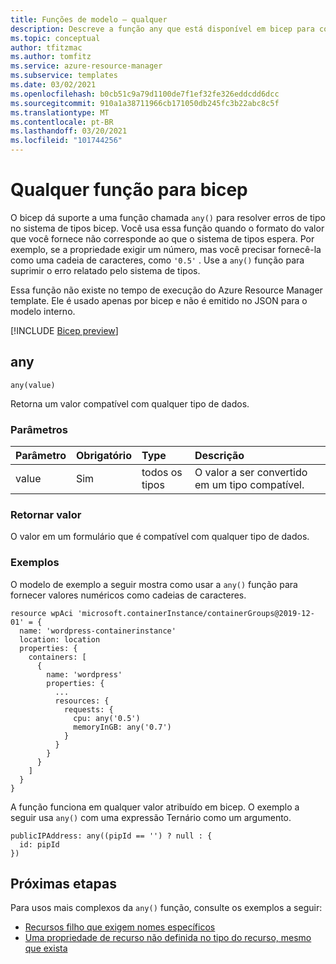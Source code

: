 ```yaml
---
title: Funções de modelo – qualquer
description: Descreve a função any que está disponível em bicep para converter tipos.
ms.topic: conceptual
author: tfitzmac
ms.author: tomfitz
ms.service: azure-resource-manager
ms.subservice: templates
ms.date: 03/02/2021
ms.openlocfilehash: b0cb51c9a79d1100de7f1ef32fe326eddcdd6dcc
ms.sourcegitcommit: 910a1a38711966cb171050db245fc3b22abc8c5f
ms.translationtype: MT
ms.contentlocale: pt-BR
ms.lasthandoff: 03/20/2021
ms.locfileid: "101744256"
---
```

# <a name="any-function-for-bicep"></a>Qualquer função para bicep

O bicep dá suporte a uma função chamada `any()` para resolver erros de tipo no sistema de tipos bicep. Você usa essa função quando o formato do valor que você fornece não corresponde ao que o sistema de tipos espera. Por exemplo, se a propriedade exigir um número, mas você precisar fornecê-la como uma cadeia de caracteres, como `'0.5'` . Use a `any()` função para suprimir o erro relatado pelo sistema de tipos.

Essa função não existe no tempo de execução do Azure Resource Manager template. Ele é usado apenas por bicep e não é emitido no JSON para o modelo interno.

[!INCLUDE [Bicep preview](../../../includes/resource-manager-bicep-preview.md)]

## <a name="any"></a>any

`any(value)`

Retorna um valor compatível com qualquer tipo de dados.

### <a name="parameters"></a>Parâmetros

| Parâmetro | Obrigatório | Type | Descrição |
|:--- |:--- |:--- |:--- |
| value | Sim | todos os tipos | O valor a ser convertido em um tipo compatível. |

### <a name="return-value"></a>Retornar valor

O valor em um formulário que é compatível com qualquer tipo de dados.

### <a name="examples"></a>Exemplos

O modelo de exemplo a seguir mostra como usar a `any()` função para fornecer valores numéricos como cadeias de caracteres.

```bicep
resource wpAci 'microsoft.containerInstance/containerGroups@2019-12-01' = {
  name: 'wordpress-containerinstance'
  location: location
  properties: {
    containers: [
      {
        name: 'wordpress'
        properties: {
          ...
          resources: {
            requests: {
              cpu: any('0.5')
              memoryInGB: any('0.7')
            }
          }
        }
      }
    ]
  }
}
```

A função funciona em qualquer valor atribuído em bicep. O exemplo a seguir usa `any()` com uma expressão Ternário como um argumento.  

```bicep
publicIPAddress: any((pipId == '') ? null : {
  id: pipId
})
```

## <a name="next-steps"></a>Próximas etapas

Para usos mais complexos da `any()` função, consulte os exemplos a seguir:

* [Recursos filho que exigem nomes específicos](https://github.com/Azure/bicep/blob/main/docs/examples/201/api-management-create-all-resources/main.bicep#L246)
* [Uma propriedade de recurso não definida no tipo do recurso, mesmo que exista](https://github.com/Azure/bicep/blob/main/docs/examples/201/log-analytics-with-solutions-and-diagnostics/main.bicep#L26)

